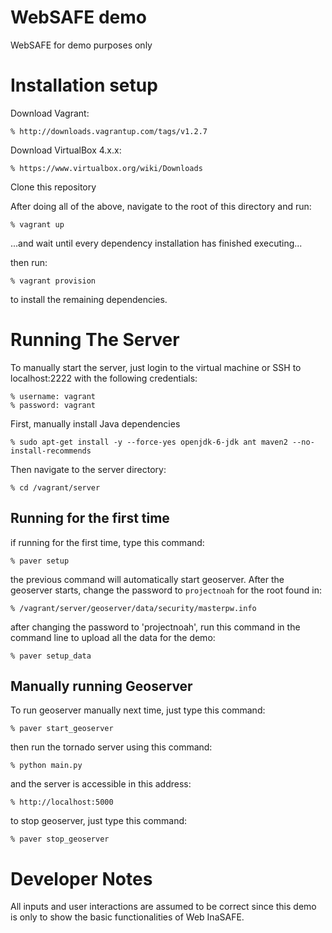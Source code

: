 WebSAFE demo
============
WebSAFE for demo purposes only

Installation setup
==================
Download Vagrant:

    % http://downloads.vagrantup.com/tags/v1.2.7
    
Download VirtualBox 4.x.x:

    % https://www.virtualbox.org/wiki/Downloads
    
Clone this repository

After doing all of the above, navigate to the root of this directory and run:

    % vagrant up

...and wait until every dependency installation has finished executing...

then run:

    % vagrant provision

to install the remaining dependencies.

Running The Server
======================
    
To manually start the server, just login to the virtual machine or SSH to localhost:2222 
with the following credentials:

    % username: vagrant
    % password: vagrant
    
First, manually install Java dependencies

    % sudo apt-get install -y --force-yes openjdk-6-jdk ant maven2 --no-install-recommends

Then navigate to the server directory:

    % cd /vagrant/server

## Running for the first time

if running for the first time, type this command:
    
    % paver setup
    
the previous command will automatically start geoserver. After the geoserver starts, change the
password to `projectnoah` for the root found in:

    % /vagrant/server/geoserver/data/security/masterpw.info

after changing the password to 'projectnoah', run this command in the command line
to upload all the data for the demo:
    
    % paver setup_data

## Manually running Geoserver

To run geoserver manually next time, just type this command:
    
    % paver start_geoserver
    
then run the tornado server using this command:

    % python main.py
    
and the server is accessible in this address:
    
    % http://localhost:5000
    
to stop geoserver, just type this command:
    
    % paver stop_geoserver
    

Developer Notes
===============

All inputs and user interactions are assumed to be correct 
since this demo is only to show the basic functionalities of Web InaSAFE.